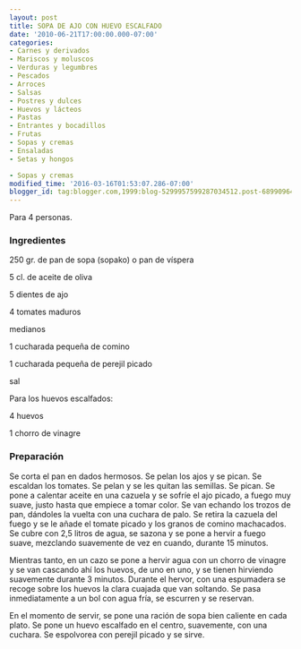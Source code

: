 ```yaml
---
layout: post
title: SOPA DE AJO CON HUEVO ESCALFADO
date: '2010-06-21T17:00:00.000-07:00'
categories:
- Carnes y derivados
- Mariscos y moluscos
- Verduras y legumbres
- Pescados
- Arroces
- Salsas
- Postres y dulces
- Huevos y lácteos
- Pastas
- Entrantes y bocadillos
- Frutas
- Sopas y cremas
- Ensaladas
- Setas y hongos

- Sopas y cremas
modified_time: '2016-03-16T01:53:07.286-07:00'
blogger_id: tag:blogger.com,1999:blog-5299957599287034512.post-6899096436800844679
---
```


Para 4 personas.

<h3>Ingredientes</h3>

250 gr. de pan de sopa (sopako) o pan de víspera

5 cl. de aceite de oliva

5 dientes de ajo

4 tomates maduros

medianos

1 cucharada pequeña de comino

1 cucharada pequeña de perejil picado

sal

Para los huevos escalfados:

4 huevos

1 chorro de vinagre

<h3>Preparación</h3>

Se corta el pan en dados hermosos. Se pelan los ajos y se pican. Se escaldan los tomates. Se pelan y se les quitan las semillas. Se pican. Se pone a calentar aceite en una cazuela y se sofríe el ajo picado, a fuego muy suave, justo hasta que empiece a tomar color. Se van echando los trozos de pan, dándoles la vuelta con una cuchara de palo. Se retira la cazuela del fuego y se le añade el tomate picado y los granos de comino machacados. Se cubre con 2,5 litros de agua, se sazona y se pone a hervir a fuego suave, mezclando suavemente de vez en cuando, durante 15 minutos.

Mientras tanto, en un cazo se pone a hervir agua con un chorro de vinagre y se van cascando ahí los huevos, de uno en uno, y se tienen hirviendo suavemente durante 3 minutos. Durante el hervor, con una espumadera se recoge sobre los huevos la clara cuajada que van soltando. Se pasa inmediatamente a un bol con agua fría, se escurren y se reservan.

En el momento de servir, se pone una ración de sopa bien caliente en cada plato. Se pone un huevo escalfado en el centro, suavemente, con una cuchara. Se espolvorea con perejil picado y se sirve.

